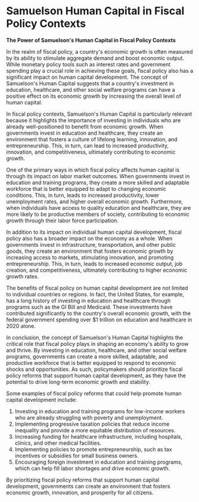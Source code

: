 # Samuelson Human Capital in Fiscal Policy Contexts

**The Power of Samuelson's Human Capital in Fiscal Policy Contexts**

In the realm of fiscal policy, a country's economic growth is often measured by its ability to stimulate aggregate demand and boost economic output. While monetary policy tools such as interest rates and government spending play a crucial role in achieving these goals, fiscal policy also has a significant impact on human capital development. The concept of Samuelson's Human Capital suggests that a country's investment in education, healthcare, and other social welfare programs can have a positive effect on its economic growth by increasing the overall level of human capital.

In fiscal policy contexts, Samuelson's Human Capital is particularly relevant because it highlights the importance of investing in individuals who are already well-positioned to benefit from economic growth. When governments invest in education and healthcare, they create an environment that fosters a culture of lifelong learning, innovation, and entrepreneurship. This, in turn, can lead to increased productivity, innovation, and competitiveness, ultimately contributing to economic growth.

One of the primary ways in which fiscal policy affects human capital is through its impact on labor market outcomes. When governments invest in education and training programs, they create a more skilled and adaptable workforce that is better equipped to adapt to changing economic conditions. This, in turn, leads to increased productivity, lower unemployment rates, and higher overall economic growth. Furthermore, when individuals have access to quality education and healthcare, they are more likely to be productive members of society, contributing to economic growth through their labor force participation.

In addition to its impact on individual human capital development, fiscal policy also has a broader impact on the economy as a whole. When governments invest in infrastructure, transportation, and other public goods, they create an environment that fosters economic growth by increasing access to markets, stimulating innovation, and promoting entrepreneurship. This, in turn, leads to increased economic output, job creation, and competitiveness, ultimately contributing to higher economic growth rates.

The benefits of fiscal policy on human capital development are not limited to individual countries or regions. In fact, the United States, for example, has a long history of investing in education and healthcare through programs such as the GI Bill and Medicaid. These investments have contributed significantly to the country's overall economic growth, with the federal government spending over $1 trillion on education and healthcare in 2020 alone.

In conclusion, the concept of Samuelson's Human Capital highlights the critical role that fiscal policy plays in shaping an economy's ability to grow and thrive. By investing in education, healthcare, and other social welfare programs, governments can create a more skilled, adaptable, and productive workforce that is better equipped to respond to economic shocks and opportunities. As such, policymakers should prioritize fiscal policy reforms that support human capital development, as they have the potential to drive long-term economic growth and stability.

Some examples of fiscal policy reforms that could help promote human capital development include:

1. Investing in education and training programs for low-income workers who are already struggling with poverty and unemployment.
2. Implementing progressive taxation policies that reduce income inequality and provide a more equitable distribution of resources.
3. Increasing funding for healthcare infrastructure, including hospitals, clinics, and other medical facilities.
4. Implementing policies to promote entrepreneurship, such as tax incentives or subsidies for small business owners.
5. Encouraging foreign investment in education and training programs, which can help fill labor shortages and drive economic growth.

By prioritizing fiscal policy reforms that support human capital development, governments can create an environment that fosters economic growth, innovation, and prosperity for all citizens.
